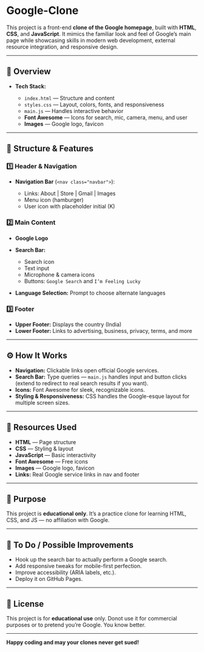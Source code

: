 # Google-Clone

This project is a front-end **clone of the Google homepage**, built with **HTML**, **CSS**, and **JavaScript**. It mimics the familiar look and feel of Google’s main page while showcasing skills in modern web development, external resource integration, and responsive design.

---

## 🚀 Overview

* **Tech Stack:**

  * `index.html` — Structure and content
  * `styles.css` — Layout, colors, fonts, and responsiveness
  * `main.js` — Handles interactive behavior
  * **Font Awesome** — Icons for search, mic, camera, menu, and user
  * **Images** — Google logo, favicon

---

## 🧩 Structure & Features

### 1️⃣ Header & Navigation

* **Navigation Bar** (`<nav class="navbar">`):

  * Links: About | Store | Gmail | Images
  * Menu icon (hamburger)
  * User icon with placeholder initial (K)

### 2️⃣ Main Content

* **Google Logo**
* **Search Bar:**

  * Search icon
  * Text input
  * Microphone & camera icons
  * Buttons: `Google Search` and `I’m Feeling Lucky`
* **Language Selection:** Prompt to choose alternate languages

### 3️⃣ Footer

* **Upper Footer:** Displays the country (India)
* **Lower Footer:** Links to advertising, business, privacy, terms, and more

---

## ⚙️ How It Works

* **Navigation:** Clickable links open official Google services.
* **Search Bar:** Type queries — `main.js` handles input and button clicks (extend to redirect to real search results if you want).
* **Icons:** Font Awesome for sleek, recognizable icons.
* **Styling & Responsiveness:** CSS handles the Google-esque layout for multiple screen sizes.

---

## 📂 Resources Used

* **HTML** — Page structure
* **CSS** — Styling & layout
* **JavaScript** — Basic interactivity
* **Font Awesome** — Free icons
* **Images** — Google logo, favicon
* **Links:** Real Google service links in nav and footer

---

## 🎯 Purpose

This project is **educational only**. It’s a practice clone for learning HTML, CSS, and JS — no affiliation with Google.

---

## 📌 To Do / Possible Improvements

* Hook up the search bar to actually perform a Google search.
* Add responsive tweaks for mobile-first perfection.
* Improve accessibility (ARIA labels, etc.).
* Deploy it on GitHub Pages.

---

## 📜 License

This project is for **educational use** only. Donot use it for commercial purposes or to pretend you’re Google. You know better.

---

**Happy coding and may your clones never get sued!**
